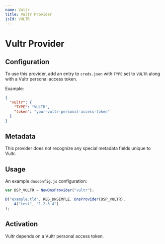 ```yaml
---
name: Vultr
title: Vultr Provider
jsId: VULTR
---
```

# Vultr Provider

## Configuration

To use this provider, add an entry to `creds.json` with `TYPE` set to `VULTR`
along with a Vultr personal access token.

Example:

```json
{
  "vultr": {
    "TYPE": "VULTR",
    "token": "your-vultr-personal-access-token"
  }
}
```

## Metadata

This provider does not recognize any special metadata fields unique to Vultr.

## Usage

An example `dnsconfig.js` configuration:

```javascript
var DSP_VULTR = NewDnsProvider("vultr");

D("example.tld", REG_DNSIMPLE, DnsProvider(DSP_VULTR),
    A("test", "1.2.3.4")
);
```

## Activation

Vultr depends on a Vultr personal access token.
